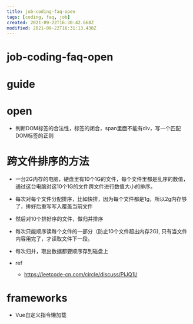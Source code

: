 ```yaml
---
title: job-coding-faq-open
tags: [coding, faq, job]
created: 2021-09-22T16:30:42.668Z
modified: 2021-09-22T16:31:13.438Z
---
```


# job-coding-faq-open

# guide

# open
- 判断DOM标签的合法性，标签的闭合，span里面不能有div，写一个匹配DOM标签的正则
# 跨文件排序的方法
- 一台2G内存的电脑，硬盘里有10个1G的文件，每个文件里都是乱序的数值，通过这台电脑对这10个1G的文件跨文件进行数值大小的排序。

- 每次对每个文件分配排序，比如快排，因为每个文件都是1g，所以2g内存够了，排好后重写写入覆盖当前文件
- 然后对10个排好序的文件，做归并排序
- 每次只能顺序读每个文件的一部分（防止10个文件超出内存2G), 只有当文件内容用完了，才读取文件下一段。
- 每次归并，取出数据都要顺序存到磁盘上

- ref
  - https://leetcode-cn.com/circle/discuss/PIJQ1i/
# frameworks
-  Vue自定义指令懒加载
